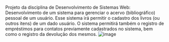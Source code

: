 Projeto da disciplina de Desenvolvimento de Sistemas Web:
Desenvolvimento de um sistema para gerenciar o acervo (bibliográfico) pessoal de um usuário. Esse sistema irá permitir o cadastro dos livros (ou outros itens) de um dado usuário. O sistema permitirá também o registro de empréstimos para contatos previamente cadastrados no sistema, bem como o registro da devolução dos mesmos.
![image](https://github.com/user-attachments/assets/9b2e5990-3e91-42b3-b8b2-15bd322f9458)
